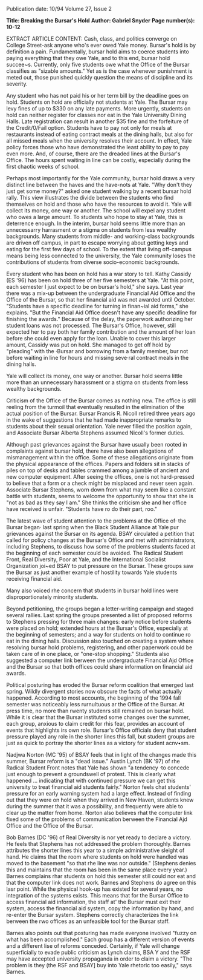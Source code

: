 Publication date: 10/94
Volume 27, Issue 2

**Title: Breaking the Bursar's Hold**
**Author: Gabriel Snyder**
**Page number(s): 10-12**

EXTRACT ARTICLE CONTENT:
Cash, class, and politics converge on College Street-ask anyone who's ever owed Yale money. 
Bursar's hold is by definition a pain. Fundamentally, bursar hold aims to coerce students into paying everything that they owe Yale, and to this end, bursar hold succee~s. Currently, only five students owe what the Office of the Bursar classifies as "sizable amounts." Yet as is the case whenever punishment is meted out, those punished quickly question the means of discipline and its severity. 

Any student who has not paid his or her term bill by the deadline goes on hold. Students on hold are officially not students at Yale. The Bursar may levy fines of up to $330 on any late payments. More urgently, students on hold can neither register for classes nor eat in the Yale University Dining Halls. Late registration can result in another $35 fine and the forfeiture of the Credit/0/Fail option. Students have to pay not only for meals at restaurants instead of eating contract meals at the dining halls, but also for all missed meals when the university resolves their account. In effect, Yale policy forces those who have demonstrated the least ability to pay to pay even more. And, of course, there are the dreaded lines at the Bursar's Office. The hours spent waiting in line can be costly, especially during the first chaotic weeks of school. 

Perhaps most importantly for the Yale community, bursar hold draws a very distinct line between the haves and the have-nots at Yale. "Why don't they just get some money?" asked one student walking by a recent bursar hold rally. This view illustrates the divide between the students who find themselves on hold and those who have the resources to avoid it. Yale will collect its money, one way or another. The school will expel any student who owes a large amount. To students who hope to stay at Yale, this is deterrence enough. In the interim, bursar hold seems little more than an unnecessarry harrasment or a stigma on students from less wealthy backgrounds. Many students from middle- and working-class backgrounds are driven off campus, in part to escape worrying about getting keys and eating for the first few days of school. To the extent that living off-campus means being less connected to the university, the Yale community loses the contributions of students from diverse socio-economic backgrounds. 

Every student who has been on hold has a war story to tell. Kathy Cassidy (ES '96) has been on hold three of her five semesters at Yale. "At this point, each semester I just expect to be on bursar's hold," she says. Last year there was a mix-up between the undergraduate Financial Aid Office and the Office of the Bursar, so that her financial aid was not awarded until October. "Students have a specific deadline for turning in finan~ial aid forms," she explains. "But the Financial Aid Office doesn't have any specific deadline for finishing the awards." Because of the delay, the paperwork authorizing her student loans was not processed. The Bursar's Office, however, still expected her to pay both her family contribution and the amount of her loan before she could even apply for the loan. Unable to cover this larger amount, Cassidy was put on hold. She managed to get off hold by "pleading" with the ·Bursar and borrowing from a family member, bur not before waiting in line for hours and missing seve·ral contract meals in the dining halls. 

Yale will collect its money, one way or another. Bursar hold seems little more than an unnecessary harassment or a stigma on students from less wealthy backgrounds. 

Criticism of the Office of the Bursar comes as nothing new. The office is still reeling from the turmoil that eventually resulted in the elimination of the actual position of the Bursar. Bursar Francis R. Nicoll retired three years ago in the wake of suggestions that he had made inappropriate remarks to students about their sexual orientation. Yale never filled the position again, and Associate Bursar Alberta Stephens assumed Nicoll's former duties. 

Although past grievances against the Bursar have usually been rooted in complaints against bursar hold, there have also been allegations of mismanagement within the office. Some of these allegations originate from the physical appearance of the offices. Papers and folders sit in stacks of piles on top of desks and tables crammed among a jumble of ancient and new computer equipment. After seeing the offices, one is not hard-pressed to believe that a form or a check might be misplaced and never seen again. Associate Bursar Stephens, worn down from what may seem like a constant battle with students, seems to welcome the opportunity to show that she is "not as bad as they say I am." She thinks the criticism she and her office have received is unfair. "Students have ro do their part, roo." 

The latest wave of student attention to the problems at the Office of· the Bursar began· last spring when the Black Student Alliance at Yale pur grievances against the Bursar on its agenda. BSAY circulated a petition that called for policy changes at the Bursar's Office and met with administrators, including Stephens, to discuss how some of the problems students faced at the beginning of each semester could be avoided. The Radical Student Front, Real Diversity, Poor at Yale, and the International Socialist Organization joi~ed BSAY to put pressure on the Bursar. These groups saw the Bursar as just another example of hostility towards Yale students receiving financial aid. 

Many also voiced rhe concern that students in bursar hold lines were disproportionately minority students. 

Beyond petitioning, the groups began a letter-writing campaign and staged several rallies. Last spring the groups presented a list of proposed reforms to Stephens pressing for three main changes: early notice before students were placed on hold; extended hours at the Bursar's Office, especially at the beginning of semesters; and a way for students on hold to continue ro eat in the dining halls. Discussion also touched on creating a system where resolving bursar hold problems, registering, and other paperwork could be taken care of in one place, or "one-stop shopping." Students also suggested a computer link berween the undergraduate Financial Ajd Office and the Bursar so that both offices could share information on financial aid awards. 

Political posturing has eroded the Bursar reform coalition that emerged last spring. Wildly divergent stories now obscure the facts of what actually happened. According to most accounts, rhe beginning of the 1994 fall semester was noticeably less rurnultuous ar the Office of the Bursar. At press time, no more than rwenty studenrs still remained on bursar hold. While it is clear that the Bursar instituted some changes over the summer, each group, anxious to claim credit for rhis fear, provides an account of events that highlights irs own role. Bursar's Office officials deny that student pressure played any role in the shorter lines this fall, but student groups are just as quick to portray the shorter lines as a victory for student acnv•sm. 

Nadjwa Norton (MC '95) of BSAY feels that in light of the changes made this summer, Bursar reform is a "dead issue." Austin Lynch (BK '97) of rhe Radical Student Front notes that Yale has shown "a tendency ·to concede just enough to prevent a groundswell of protest. This is clearly what happened ... indicating that with continued pressure we can get this university to treat financial aid students fairly." Norton feels chat students' pressure for an early warning system had a large effect. Instead of finding out that they were on hold when they arrived in New Haven, students knew during the summer that it was a possibility, and frequently were able to clear up the matter from home. Norton also believes rhat the computer link fixed some of the problems of communication berween the Financial Ajd Office and the Office of the Bursar. 

Bob Barnes (DC '96) of Real Diversity is nor yet ready to declare a victory. He feels that Stephens has not addressed the problem thoroughly. Barnes attributes the shorter lines this year to a simple administrative sleight of hand. He claims that the room where students on hold were handled was moved to the basement "so that rhe line was nor outside." (Stephens denies this and maintains that the room has been in the same place every year.) Barnes complains rhar students on hold this semester still could nor eat and that the computer link does not work. Barnes and Stephens do agree on this lasr point. While the physical hook-up has existed for several years, no integration of the systems exists. This means that for the Bursar Office to access financial aid information, the staff at' the Bursar must exit their system, access the financial aid system, copy the information by hand, and re-enter the Bursar system. Stephens correctly characterizes the link berween the rwo offices as an unfeasible tool for the Bursar staff. 

Barnes also points out that posturing has made everyone involved "fuzzy on what has been accomplished." Each group has a different version of events and a different lise of reforms conceded. Certainly, if Yale will change superficially to evade public criticism as Lynch claims, BSA Y and the RSF may have accepted university propaganda in order to claim a victory. "The problem is they (the RSF and BSAY] buy into Yale rhetoric too easily," says Barnes.